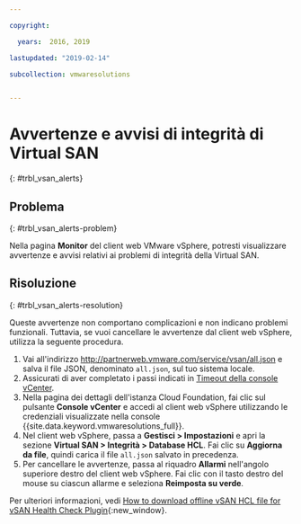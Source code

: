 ```yaml
---

copyright:

  years:  2016, 2019

lastupdated: "2019-02-14"

subcollection: vmwaresolutions


---
```


# Avvertenze e avvisi di integrità di Virtual SAN
{: #trbl_vsan_alerts}

## Problema
{: #trbl_vsan_alerts-problem}

Nella pagina **Monitor** del client web VMware vSphere, potresti visualizzare avvertenze e avvisi relativi ai problemi di integrità della Virtual SAN.

## Risoluzione
{: #trbl_vsan_alerts-resolution}

Queste avvertenze non comportano complicazioni e non indicano problemi funzionali. Tuttavia, se vuoi cancellare le avvertenze dal client web vSphere,
utilizza la seguente procedura.

1. Vai all'indirizzo http://partnerweb.vmware.com/service/vsan/all.json e salva il file JSON, denominato `all.json`, sul tuo sistema locale.
2. Assicurati di aver completato i passi indicati in [Timeout della console vCenter](/docs/services/vmwaresolutions/vmonic?topic=vmware-solutions-trbl_timeout_vc_console).
3. Nella pagina dei dettagli dell'istanza Cloud Foundation, fai clic sul pulsante **Console vCenter** e accedi al client web vSphere utilizzando le credenziali visualizzate nella console {{site.data.keyword.vmwaresolutions_full}}.
4. Nel client web vSphere, passa a **Gestisci > Impostazioni** e apri la sezione **Virtual SAN > Integrità > Database HCL**. Fai clic su **Aggiorna da file**, quindi carica il file `all.json` salvato in precedenza.
5. Per cancellare le avvertenze, passa al riquadro **Allarmi** nell'angolo superiore destro del client web vSphere. Fai clic con il tasto destro del mouse su ciascun allarme e seleziona **Reimposta su verde**.

Per ulteriori informazioni, vedi [How to download offline vSAN HCL file for vSAN Health Check Plugin](http://www.virtuallyghetto.com/2015/05/how-to-download-offline-vsan-hcl-file-for-vsan-health-check-plugin.html){:new_window}.
